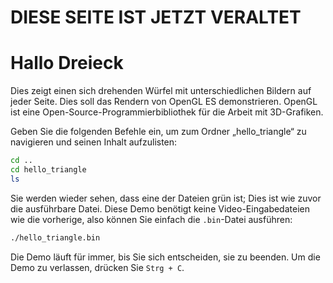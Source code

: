 # DIESE SEITE IST JETZT VERALTET

# Hallo Dreieck

Dies zeigt einen sich drehenden Würfel mit unterschiedlichen Bildern auf jeder Seite. Dies soll das Rendern von OpenGL ES demonstrieren. OpenGL ist eine Open-Source-Programmierbibliothek für die Arbeit mit 3D-Grafiken.

Geben Sie die folgenden Befehle ein, um zum Ordner „hello_triangle“ zu navigieren und seinen Inhalt aufzulisten:

```bash
cd ..
cd hello_triangle
ls
```

Sie werden wieder sehen, dass eine der Dateien grün ist; Dies ist wie zuvor die ausführbare Datei. Diese Demo benötigt keine Video-Eingabedateien wie die vorherige, also können Sie einfach die `.bin`-Datei ausführen:

```bash
./hello_triangle.bin
```

Die Demo läuft für immer, bis Sie sich entscheiden, sie zu beenden. Um die Demo zu verlassen, drücken Sie `Strg + C`.
